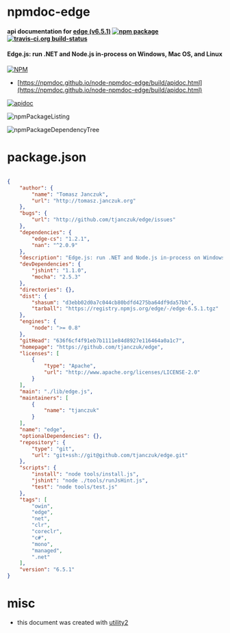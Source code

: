 # npmdoc-edge

#### api documentation for  [edge (v6.5.1)](https://github.com/tjanczuk/edge)  [![npm package](https://img.shields.io/npm/v/npmdoc-edge.svg?style=flat-square)](https://www.npmjs.org/package/npmdoc-edge) [![travis-ci.org build-status](https://api.travis-ci.org/npmdoc/node-npmdoc-edge.svg)](https://travis-ci.org/npmdoc/node-npmdoc-edge)

#### Edge.js: run .NET and Node.js in-process on Windows, Mac OS, and Linux

[![NPM](https://nodei.co/npm/edge.png?downloads=true&downloadRank=true&stars=true)](https://www.npmjs.com/package/edge)

- [https://npmdoc.github.io/node-npmdoc-edge/build/apidoc.html](https://npmdoc.github.io/node-npmdoc-edge/build/apidoc.html)

[![apidoc](https://npmdoc.github.io/node-npmdoc-edge/build/screenCapture.buildCi.browser.%252Ftmp%252Fbuild%252Fapidoc.html.png)](https://npmdoc.github.io/node-npmdoc-edge/build/apidoc.html)

![npmPackageListing](https://npmdoc.github.io/node-npmdoc-edge/build/screenCapture.npmPackageListing.svg)

![npmPackageDependencyTree](https://npmdoc.github.io/node-npmdoc-edge/build/screenCapture.npmPackageDependencyTree.svg)



# package.json

```json

{
    "author": {
        "name": "Tomasz Janczuk",
        "url": "http://tomasz.janczuk.org"
    },
    "bugs": {
        "url": "http://github.com/tjanczuk/edge/issues"
    },
    "dependencies": {
        "edge-cs": "1.2.1",
        "nan": "^2.0.9"
    },
    "description": "Edge.js: run .NET and Node.js in-process on Windows, Mac OS, and Linux",
    "devDependencies": {
        "jshint": "1.1.0",
        "mocha": "2.5.3"
    },
    "directories": {},
    "dist": {
        "shasum": "d3ebb02d0a7c044cb80bdfd4275ba64df9da57bb",
        "tarball": "https://registry.npmjs.org/edge/-/edge-6.5.1.tgz"
    },
    "engines": {
        "node": ">= 0.8"
    },
    "gitHead": "636f6cf4f91eb7b1111e84d8927e116464a0a1c7",
    "homepage": "https://github.com/tjanczuk/edge",
    "licenses": [
        {
            "type": "Apache",
            "url": "http://www.apache.org/licenses/LICENSE-2.0"
        }
    ],
    "main": "./lib/edge.js",
    "maintainers": [
        {
            "name": "tjanczuk"
        }
    ],
    "name": "edge",
    "optionalDependencies": {},
    "repository": {
        "type": "git",
        "url": "git+ssh://git@github.com/tjanczuk/edge.git"
    },
    "scripts": {
        "install": "node tools/install.js",
        "jshint": "node ./tools/runJsHint.js",
        "test": "node tools/test.js"
    },
    "tags": [
        "owin",
        "edge",
        "net",
        "clr",
        "coreclr",
        "c#",
        "mono",
        "managed",
        ".net"
    ],
    "version": "6.5.1"
}
```



# misc
- this document was created with [utility2](https://github.com/kaizhu256/node-utility2)
